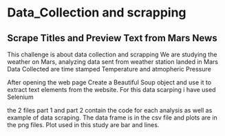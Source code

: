 # Data_Collection and scrapping 
## Scrape Titles and Preview Text from Mars News
This challenge is about data collection and scrapping
We are studying the weather on Mars, analyzing data sent from weather station landed in Mars
Data Collected are time stamped Temperature and atmopheric Pressure

After opening the web page
Create a Beautiful Soup object and use it to extract text elements from the website.
For this data scarping i have used Selenium

the 2 files part 1 and part 2 contain the code for each analysis as well as example of data scraping.
The data frame is in the csv file and plots are in the png files.
Plot used in this study are bar and lines.
